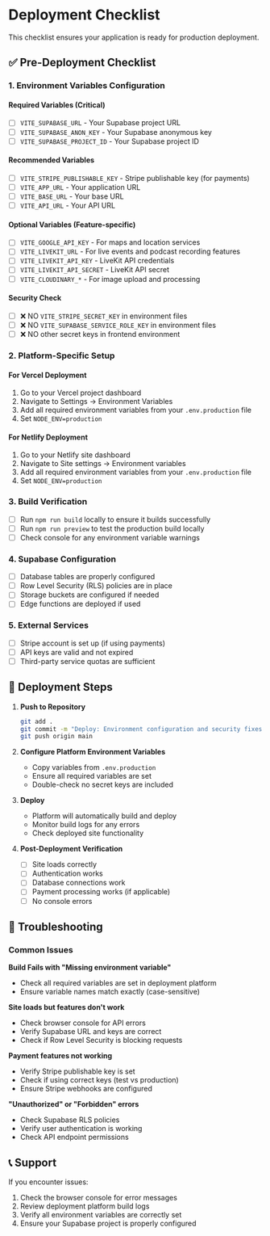 
# Deployment Checklist

This checklist ensures your application is ready for production deployment.

## ✅ Pre-Deployment Checklist

### 1. Environment Variables Configuration

#### Required Variables (Critical)
- [ ] `VITE_SUPABASE_URL` - Your Supabase project URL
- [ ] `VITE_SUPABASE_ANON_KEY` - Your Supabase anonymous key
- [ ] `VITE_SUPABASE_PROJECT_ID` - Your Supabase project ID

#### Recommended Variables
- [ ] `VITE_STRIPE_PUBLISHABLE_KEY` - Stripe publishable key (for payments)
- [ ] `VITE_APP_URL` - Your application URL
- [ ] `VITE_BASE_URL` - Your base URL
- [ ] `VITE_API_URL` - Your API URL

#### Optional Variables (Feature-specific)
- [ ] `VITE_GOOGLE_API_KEY` - For maps and location services
- [ ] `VITE_LIVEKIT_URL` - For live events and podcast recording features
- [ ] `VITE_LIVEKIT_API_KEY` - LiveKit API credentials
- [ ] `VITE_LIVEKIT_API_SECRET` - LiveKit API secret
- [ ] `VITE_CLOUDINARY_*` - For image upload and processing

#### Security Check
- [ ] ❌ NO `VITE_STRIPE_SECRET_KEY` in environment files
- [ ] ❌ NO `VITE_SUPABASE_SERVICE_ROLE_KEY` in environment files
- [ ] ❌ NO other secret keys in frontend environment

### 2. Platform-Specific Setup

#### For Vercel Deployment
1. Go to your Vercel project dashboard
2. Navigate to Settings → Environment Variables
3. Add all required environment variables from your `.env.production` file
4. Set `NODE_ENV=production`

#### For Netlify Deployment
1. Go to your Netlify site dashboard
2. Navigate to Site settings → Environment variables
3. Add all required environment variables from your `.env.production` file
4. Set `NODE_ENV=production`

### 3. Build Verification
- [ ] Run `npm run build` locally to ensure it builds successfully
- [ ] Run `npm run preview` to test the production build locally
- [ ] Check console for any environment variable warnings

### 4. Supabase Configuration
- [ ] Database tables are properly configured
- [ ] Row Level Security (RLS) policies are in place
- [ ] Storage buckets are configured if needed
- [ ] Edge functions are deployed if used

### 5. External Services
- [ ] Stripe account is set up (if using payments)
- [ ] API keys are valid and not expired
- [ ] Third-party service quotas are sufficient

## 🚀 Deployment Steps

1. **Push to Repository**
   ```bash
   git add .
   git commit -m "Deploy: Environment configuration and security fixes"
   git push origin main
   ```

2. **Configure Platform Environment Variables**
   - Copy variables from `.env.production`
   - Ensure all required variables are set
   - Double-check no secret keys are included

3. **Deploy**
   - Platform will automatically build and deploy
   - Monitor build logs for any errors
   - Check deployed site functionality

4. **Post-Deployment Verification**
   - [ ] Site loads correctly
   - [ ] Authentication works
   - [ ] Database connections work
   - [ ] Payment processing works (if applicable)
   - [ ] No console errors

## 🔧 Troubleshooting

### Common Issues

**Build Fails with "Missing environment variable"**
- Check all required variables are set in deployment platform
- Ensure variable names match exactly (case-sensitive)

**Site loads but features don't work**
- Check browser console for API errors
- Verify Supabase URL and keys are correct
- Check if Row Level Security is blocking requests

**Payment features not working**
- Verify Stripe publishable key is set
- Check if using correct keys (test vs production)
- Ensure Stripe webhooks are configured

**"Unauthorized" or "Forbidden" errors**
- Check Supabase RLS policies
- Verify user authentication is working
- Check API endpoint permissions

## 📞 Support

If you encounter issues:
1. Check the browser console for error messages
2. Review deployment platform build logs
3. Verify all environment variables are correctly set
4. Ensure your Supabase project is properly configured

